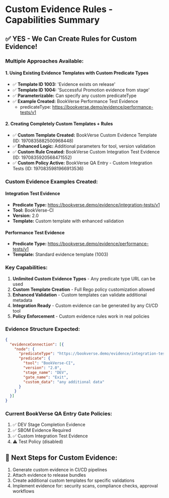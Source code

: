 # Custom Evidence Rules - Capabilities Summary

## ✅ YES - We Can Create Rules for Custom Evidence!

### Multiple Approaches Available:

#### 1. Using Existing Evidence Templates with Custom Predicate Types
- ✅ **Template ID 1003:** 'Evidence exists on release'
- ✅ **Template ID 1004:** 'Successful Promotion evidence from stage'
- ✅ **Parameterizable:** Can specify any custom predicateType
- ✅ **Example Created:** BookVerse Performance Test Evidence
  - predicateType: https://bookverse.demo/evidence/performance-tests/v1

#### 2. Creating Completely Custom Templates + Rules
- ✅ **Custom Template Created:** BookVerse Custom Evidence Template (ID: 1970835882500968448)
- ✅ **Enhanced Logic:** Additional parameters for tool, version validation
- ✅ **Custom Rule Created:** BookVerse Custom Integration Test Evidence (ID: 1970835920568471552)
- ✅ **Custom Policy Active:** BookVerse QA Entry - Custom Integration Tests (ID: 1970835981966913536)

### Custom Evidence Examples Created:

#### Integration Test Evidence
- **Predicate Type:** https://bookverse.demo/evidence/integration-tests/v1
- **Tool:** BookVerse-CI
- **Version:** 2.0
- **Template:** Custom template with enhanced validation

#### Performance Test Evidence  
- **Predicate Type:** https://bookverse.demo/evidence/performance-tests/v1
- **Template:** Standard evidence template (1003)

### Key Capabilities:

1. **Unlimited Custom Evidence Types** - Any predicate type URL can be used
2. **Custom Template Creation** - Full Rego policy customization allowed
3. **Enhanced Validation** - Custom templates can validate additional metadata
4. **Integration Ready** - Custom evidence can be generated by any CI/CD tool
5. **Policy Enforcement** - Custom evidence rules work in real policies

### Evidence Structure Expected:
```json
{
  "evidenceConnection": [{
    "node": {
      "predicateType": "https://bookverse.demo/evidence/integration-tests/v1",
      "predicate": {
        "tool": "BookVerse-CI",
        "version": "2.0",
        "stage_name": "DEV",
        "gate_name": "Exit",
        "custom_data": "any additional data"
      }
    }
  }]
}
```

### Current BookVerse QA Entry Gate Policies:
1. ✅ DEV Stage Completion Evidence
2. ✅ SBOM Evidence Required  
3. ✅ Custom Integration Test Evidence
4. ⚠️ Test Policy (disabled)

## 🚀 Next Steps for Custom Evidence:
1. Generate custom evidence in CI/CD pipelines
2. Attach evidence to release bundles
3. Create additional custom templates for specific validations
4. Implement evidence for: security scans, compliance checks, approval workflows
